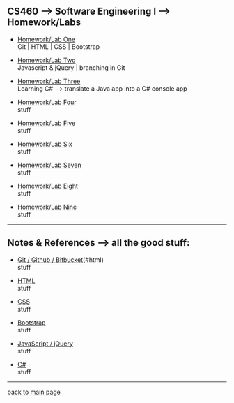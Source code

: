 ## CS460 --> Software Engineering I --> Homework/Labs
* [Homework/Lab One](https://Stormy9.github.io/CS460/hwk_01/ "Homework/Lab One")   
   Git | HTML | CSS | Bootstrap   

* [Homework/Lab Two](https://Stormy9.github.io/CS460/hwk_02/ "Homework/Lab Two")   
   Javascript & jQuery | branching in Git   
   
* [Homework/Lab Three](https://Stormy9.github.io/CS460/hwk_03/ "Homework/Lab Three")   
   Learning C# --> translate a Java app into a C# console app   

* [Homework/Lab Four](https://Stormy9.github.io/CS460/hwk_04/ "Homework/Lab Four")   
   stuff   

* [Homework/Lab Five](https://Stormy9.github.io/CS460/hwk_05/ "Homework/Lab Five")   
   stuff   

* [Homework/Lab Six](https://Stormy9.github.io/CS460/hwk_06/ "Homework/Lab Six")   
   stuff   

* [Homework/Lab Seven](https://Stormy9.github.io/CS460/hwk_07/ "Homework/Lab Seven")   
   stuff   

* [Homework/Lab Eight](https://Stormy9.github.io/CS460/hwk_08/ "Homework/Lab Eight")   
   stuff   

* [Homework/Lab Nine](https://Stormy9.github.io/CS460/hwk_09/ "Homework/Lab Nine")   
   stuff   

---

## Notes & References --> all the good stuff:
* [Git / Github / Bitbucket](https://Stormy9.github.io/CS460/references/git/ "notes for git")(#html)   
   stuff   
   
* [HTML](https://Stormy9.github.io/CS460/references/html/ "notes for html")   
   stuff

* [CSS](https://Stormy9.github.io/CS460/references/css/ "notes for css")   
  stuff   

* [Bootstrap](https://Stormy9.github.io/CS460/references/bootstrap/ "notes for bootstrap")   
   stuff   

* [JavaScript / jQuery](https://Stormy9.github.io/CS460/references/js_jq/ "notes for Javascript & jQuery")   
   stuff   

* [C#](https://Stormy9.github.io/CS460/references/c_sharp/ "notes for C#")   
   stuff   

---

[back to main page](https://Stormy9.github.io/ "main page")   

